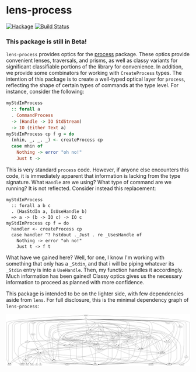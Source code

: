 
# lens-process

[![Hackage](https://img.shields.io/hackage/v/lens-process.svg)](https://hackage.haskell.org/package/lens-process)
[![Build Status](https://travis-ci.org/emilypi/lens-process.svg?branch=master)](https://travis-ci.org/emilypi/lens-process)

### This package is still in Beta!

`lens-process` provides optics for the [process](https://hackage.haskell.org/package/process) package. These optics provide convenient lenses, traversals, and prisms, as well as classy variants for significant classifiable portions of the library for convenience. In addition, we provide some combinators for working with `CreateProcess` types. The intention of this package is to create a well-typed optical layer for `process`, reflecting the shape of certain types of commands at the type level. For instance, consider the following:

```haskell
myStdInProcess
  :: forall a
  . CommandProcess
  -> (Handle -> IO StdStream)
  -> IO (Either Text a)
myStdInProcess cp f g = do
  (mhin, _, _, _) <- createProcess cp
  case mhin of
    Nothing -> error "oh no!"
    Just t ->

```

This is very standard `process` code. However, if anyone else encounters this code, it is immediately apparent that information is lacking from the type signature. What `Handle` are we using? What type of command are we running? It is not reflected. Consider instead this replacement:

```hasell
myStdInProcess
  :: forall a b c
  . (HasStdIn a, IsUseHandle b)
  => a -> (b -> IO c) -> IO c
myStdInProcess cp f = do
  handler <- createProcess cp
  case handler ^? hstdout ._Just . re _UsesHandle of
    Nothing -> error "oh no!"
    Just t -> f t

```

What have we gained here? Well, for one, I know I'm working with something that only has a `_Stdin`, and that i will be piping whatever its `_Stdin` entry is into a `UseHandle`. Then, my function handles it accordingly. Much information has been gained! Classy optics gives us the necessary information to proceed as planned with more confidence.

This package is intended to be on the lighter side, with few dependencies aside from `lens`. For full disclosure, this is the minimal dependency graph of `lens-process`:

![lens-process dependencies](dependencies.png)
